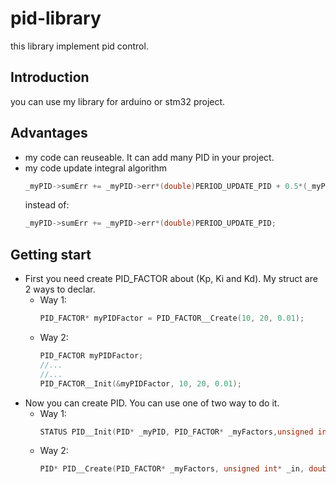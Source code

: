 # pid-library
this library implement pid control.
## Introduction
you can use my library for arduino or stm32 project.
## Advantages
- my code can reuseable. It can add many PID in your project.
- my code update integral algorithm
  ```C
  _myPID->sumErr += _myPID->err*(double)PERIOD_UPDATE_PID + 0.5*(_myPID->lastErr - _myPID->err)*(double)PERIOD_UPDATE_PID;
  ```
  instead of:
  ```C
  _myPID->sumErr += _myPID->err*(double)PERIOD_UPDATE_PID;
  ```
## Getting start
- First you need create PID_FACTOR about (Kp, Ki and Kd). My struct are 2 ways to declar.
  - Way 1:
    ```C
    PID_FACTOR* myPIDFactor = PID_FACTOR__Create(10, 20, 0.01);
    ```
  - Way 2:
    ```C
    PID_FACTOR myPIDFactor;
    //...
    //...
    PID_FACTOR__Init(&myPIDFactor, 10, 20, 0.01);
    ```
- Now you can create PID. You can use one of two way to do it.
  - Way 1:
    ```C
    STATUS PID__Init(PID* _myPID, PID_FACTOR* _myFactors,unsigned int* _in,double* _out,double _setPoint, PID_OUT_LIMIT _limit);				 
    ```
  - Way 2:
    ```C
    PID* PID__Create(PID_FACTOR* _myFactors, unsigned int* _in, double* _out, double _setPoint, PID_OUT_LIMIT _limit);  								
    ```
